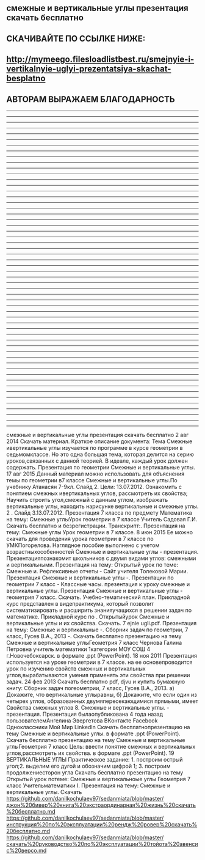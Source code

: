 смежные и вертикальные углы презентация скачать бесплатно
--------------------------------------------------
СКАЧИВАЙТЕ ПО ССЫЛКЕ НИЖЕ:
--------------------------------------------------
http://mymeego.filesloadlistbest.ru/smejnyie-i-vertikalnyie-uglyi-prezentatsiya-skachat-besplatno
--------------------------------------------------
АВТОРАМ ВЫРАЖАЕМ БЛАГОДАРНОСТЬ
--------------------------------------------------
--------------------------------------------------
--------------------------------------------------
--------------------------------------------------
--------------------------------------------------
--------------------------------------------------
--------------------------------------------------
--------------------------------------------------
--------------------------------------------------
--------------------------------------------------
--------------------------------------------------
--------------------------------------------------
--------------------------------------------------
--------------------------------------------------
--------------------------------------------------
--------------------------------------------------
--------------------------------------------------
--------------------------------------------------
--------------------------------------------------
--------------------------------------------------
--------------------------------------------------
--------------------------------------------------
--------------------------------------------------
--------------------------------------------------
--------------------------------------------------
--------------------------------------------------
--------------------------------------------------
--------------------------------------------------
--------------------------------------------------
--------------------------------------------------
--------------------------------------------------
--------------------------------------------------
--------------------------------------------------
--------------------------------------------------
--------------------------------------------------
--------------------------------------------------
--------------------------------------------------
--------------------------------------------------
--------------------------------------------------
--------------------------------------------------
--------------------------------------------------
--------------------------------------------------
--------------------------------------------------
--------------------------------------------------
--------------------------------------------------
--------------------------------------------------
--------------------------------------------------
--------------------------------------------------
--------------------------------------------------
--------------------------------------------------
--------------------------------------------------
--------------------------------------------------
--------------------------------------------------
--------------------------------------------------
--------------------------------------------------
--------------------------------------------------
--------------------------------------------------
смежные и вертикальные углы презентация скачать бесплатно 2 авг 2014  Скачать материал. Краткое описание документа: Тема Смежные ивертикальные углы изучается по программе в курсе геометрии в седьмомклассе. Но это одна большая тема, которая делится на серию уроков,связанных с данной теорией. В идеале, каждый урок должен содержать. Презентация по геометрии Смежные и вертикальные углы. 17 авг 2015  Данный материал можно использовать для объяснения темы по геометрии в7 классе Смежные и вертикальные углы.По учебнику Атанасян 7-9кл. Слайд 2. Цели: 13.07.2012. Ознакомить с понятием смежных ивертикальных углов, рассмотреть их свойства; Научить строить угол,смежный с данным углом, изображать вертикальные углы, находить нарисунке вертикальные и смежные углы. 2 . Слайд 3.13.07.2012. Презентация 7 класса по предмету Математика на тему: Смежные углыУрок геометрии в 7 классе Учитель Садовая Г.И. Скачать бесплатно и безрегистрации.  Транскрипт:. Презентация на тему: Смежные углы Урок геометрии в 7 классе. 8 июн 2015  Ее можно скачать для проведения урока геометрии в 7 классе по УМКПогорелова. Наглядное пособие выполнено с учетом возрастныхособенностей  Смежные и вертикальные углы - презентация. Презентацияпознакомит школьников с двумя видами углов: смежными и вертикальными. Презентация на тему: Открытый урок по теме: Смежные и. Рефлексивные отчеты - Сайт учителя Толековой Марии. Презентация Смежные и вертикальные углы -. Презентации по геометрии 7 класс - Классные часы. презентация к уроку смежные и вертикальные углы. Презентация Смежные и вертикальные углы - геометрия 7 класс. Скачать. Учебно-тематический план. Прикладной курс представлен в видепрактикума, который позволит систематизировать и расширить знанияучащихся в решении задач по математике. Прикладной курс по . Открытыйурок Смежные и вертикальные углы и их свойства. Скачать. 7 ejnie ugli.pdf.
Презентация на тему: Смежные и вертикальные  -. Сборник задач по геометрии, 7 класс, Гусев В.А., 2013 -. Скачать бесплатно презентацию на тему Смежные и вертикальные углыГеометрия 7 класс Чернова Галина Петровна учитель математики 1категории МОУ СОШ 4 г.Новочебоксарск. в формате .ppt (PowerPoint). 18 ноя 2011  Презентация используется на уроке геометрии в 7 классе. на ее основепроводится урок по изучению свойств смежных и вертикальных углов,вырабатываются умения применять эти свойства при решении задач. 24 фев 2013  Скачать бесплатно pdf, djvu и купить бумажную книгу: Сборник задач погеометрии, 7 класс, Гусев В.А., 2013.  а) Докажите, что вертикальные углыравны, б) Докажите, что если один из четырех углов, образованных двумяпересекающимися прямыми, имеет  Свойства смежных углов 8. Смежные и вертикальные углы. - презентация. Презентация былаопубликована 4 года назад пользователемАнгелина Эвергетова  ВКонтакте Facebook  Одноклассники  Мой Мир  LinkedIn  Скачать бесплатнопрезентацию на тему Смежные и вертикальные углы. в формате .ppt (PowerPoint). Скачать бесплатно презентацию на тему Смежные и вертикальные углыГеометрия 7 класс Цель: ввести понятие смежных и вертикальных углов,рассмотреть их свойства. в формате .ppt (PowerPoint). 19 ВЕРТИКАЛЬНЫЕ УГЛЫ Практическое задание: 1. построим острый угол;2. выделим его дугой и обозначим цифрой 1; 3. построим продолжениесторон угла  Скачать бесплатно презентацию на тему Открытый урок потеме: Смежные и вертикальноые углы Геометрия 7 класс Учительматематики I. Презентация на тему: Смежные и вертикальные углы. Скачать
https://github.com/danilkochulaev97/sedanmiata/blob/master/джон%20бивер%20книга%20экстраординарная%20жизнь%20скачать%20бесплатно.md
https://github.com/danilkochulaev97/sedanmiata/blob/master/инструкция%20по%20эксплуатации%20рендж%20ровер%20скачать%20бесплатно.md
https://github.com/danilkochulaev97/sedanmiata/blob/master/скачать%20руководство%20по%20эксплуатации%20тойота%20авенсис%20версо.md